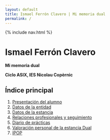 ```yaml
---
layout: default
title: Ismael Ferrón Clavero | Mi memoria dual
permalink: /
---
```


{% include nav.html %}

# Ismael Ferrón Clavero

**Mi memoria dual**

**Ciclo ASIX, IES Nicolau Copèrnic**

## Índice principal

1. [Presentación del alumno](/presentacion/)  
2. [Datos de la entidad](/entidad/)  
3. [Datos de la estancia](/estancia/)  
4. [Relaciones profesionales y seguimiento](/relaciones/)  
5. [Diario de prácticas](/diario/)  
6. [Valoración personal de la estancia Dual](/valoracion/)  
7. [IPOP](/ipop/)



